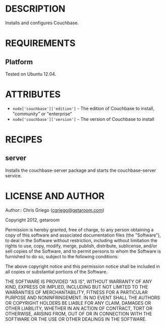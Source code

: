 DESCRIPTION
===========

Installs and configures Couchbase.

REQUIREMENTS
============

## Platform

Tested on Ubuntu 12.04.

ATTRIBUTES
==========

* `node['couchbase']['edition']` - The edition of Couchbase to install, "community" or "enterprise"
* `node['couchbase']['version']` - The version of Couchbase to install

RECIPES
=======

server
------

Installs the couchbase-server package and starts the couchbase-server service.

LICENSE AND AUTHOR
==================

Author:: Chris Griego (<cgriego@getaroom.com>)

Copyright 2012, getaroom

Permission is hereby granted, free of charge, to any person obtaining
a copy of this software and associated documentation files (the
"Software"), to deal in the Software without restriction, including
without limitation the rights to use, copy, modify, merge, publish,
distribute, sublicense, and/or sell copies of the Software, and to
permit persons to whom the Software is furnished to do so, subject to
the following conditions:

The above copyright notice and this permission notice shall be
included in all copies or substantial portions of the Software.

THE SOFTWARE IS PROVIDED "AS IS", WITHOUT WARRANTY OF ANY KIND,
EXPRESS OR IMPLIED, INCLUDING BUT NOT LIMITED TO THE WARRANTIES OF
MERCHANTABILITY, FITNESS FOR A PARTICULAR PURPOSE AND
NONINFRINGEMENT. IN NO EVENT SHALL THE AUTHORS OR COPYRIGHT HOLDERS BE
LIABLE FOR ANY CLAIM, DAMAGES OR OTHER LIABILITY, WHETHER IN AN ACTION
OF CONTRACT, TORT OR OTHERWISE, ARISING FROM, OUT OF OR IN CONNECTION
WITH THE SOFTWARE OR THE USE OR OTHER DEALINGS IN THE SOFTWARE.
